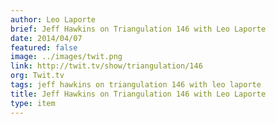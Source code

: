 ```yaml
---
author: Leo Laporte
brief: Jeff Hawkins on Triangulation 146 with Leo Laporte
date: 2014/04/07
featured: false
image: ../images/twit.png
link: http://twit.tv/show/triangulation/146
org: Twit.tv
tags: jeff hawkins on triangulation 146 with leo laporte
title: Jeff Hawkins on Triangulation 146 with Leo Laporte
type: item
---
```

